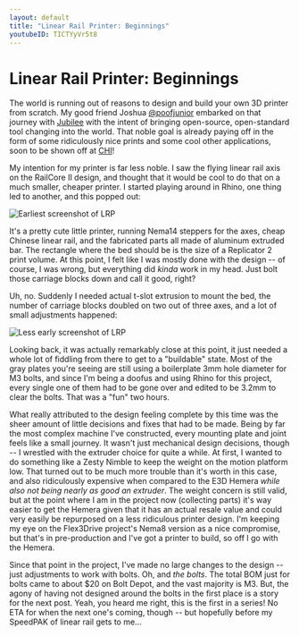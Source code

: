 ```yaml
---
layout: default
title: "Linear Rail Printer: Beginnings"
youtubeID: TICTYyVr5t8
---
```

# Linear Rail Printer: Beginnings

The world is running out of reasons to design and build your own 3D printer from scratch. My good friend Joshua [@poofjunior](https://twitter.com/Poofjunior) embarked on that journey with [Jubilee](https://github.com/machineagency/jubilee) with the intent of bringing open-source, open-standard tool changing into the world. That noble goal is already paying off in the form of some ridiculously nice prints and some cool other applications, soon to be shown off at [CHI](https://chi2020.acm.org/)!

My intention for my printer is far less noble. I saw the flying linear rail axis on the RailCore II design, and thought that it would be cool to do that on a much smaller, cheaper printer. I started playing around in Rhino, one thing led to another, and this popped out:

![Earliest screenshot of LRP](https://i.imgur.com/2jXBxUy.png)

It's a pretty cute little printer, running Nema14 steppers for the axes, cheap Chinese linear rail, and the fabricated parts all made of aluminum extruded bar. The rectangle where the bed should be is the size of a Replicator 2 print volume. At this point, I felt like I was mostly done with the design -- of course, I was wrong, but everything did *kinda* work in my head. Just bolt those carriage blocks down and call it good, right?

Uh, no. Suddenly I needed actual t-slot extrusion to mount the bed, the number of carriage blocks doubled on two out of three axes, and a lot of small adjustments happened:

![Less early screenshot of LRP](https://i.imgur.com/o6ATFGg.png)

Looking back, it was actually remarkably close at this point, it just needed a whole lot of fiddling from there to get to a "buildable" state. Most of the gray plates you're seeing are still using a boilerplate 3mm hole diameter for M3 bolts, and since I'm being a doofus and using Rhino for this project, every single one of them had to be gone over and edited to be 3.2mm to clear the bolts. That was a "fun" two hours.

What really attributed to the design feeling complete by this time was the sheer amount of little decisions and fixes that had to be made. Being by far the most complex machine I've constructed, every mounting plate and joint feels like a small journey. It wasn't just mechanical design decisions, though -- I wrestled with the extruder choice for quite a while. At first, I wanted to do something like a Zesty Nimble to keep the weight on the motion platform low. That turned out to be much more trouble than it's worth in this case, and also ridiculously expensive when compared to the E3D Hemera *while also not being nearly as good an extruder*. The weight concern is still valid, but at the point where I am in the project now (collecting parts) it's way easier to get the Hemera given that it has an actual resale value and could very easily be repurposed on a less ridiculous printer design. I'm keeping my eye on the Flex3Drive project's Nema8 version as a nice compromise, but that's in pre-production and I've got a printer to build, so off I go with the Hemera.

Since that point in the project, I've made no large changes to the design -- just adjustments to work with bolts. Oh, and *the bolts*. The total BOM just for bolts came to about $20 on Bolt Depot, and the vast majority is M3. But, the agony of having not designed around the bolts in the first place is a story for the next post. Yeah, you heard me right, this is the first in a series! No ETA for when the next one's coming, though -- but hopefully before my SpeedPAK of linear rail gets to me...
